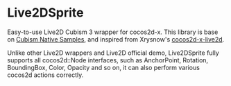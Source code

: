 # Live2DSprite

Easy-to-use Live2D Cubism 3 wrapper for cocos2d-x. This library is base on [Cubism Native Samples](https://github.com/Live2D/CubismNativeSamples), and inspired from Xrysnow's [cocos2d-x-live2d](https://github.com/Xrysnow/cocos2d-x-live2d).

Unlike other Live2D wrappers and Live2D official demo, Live2DSprite fully supports all cocos2d::Node interfaces, such as AnchorPoint, Rotation, BoundingBox, Color, Opacity and so on, it can also perform various cocos2d actions correctly.

